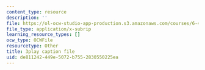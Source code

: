 ```yaml
---
content_type: resource
description: ''
file: https://ol-ocw-studio-app-production.s3.amazonaws.com/courses/6-451-principles-of-digital-communication-ii-spring-2005/de811242449e5072b7552830550225ea_47yJ7g6DzkA.vtt
file_type: application/x-subrip
learning_resource_types: []
ocw_type: OCWFile
resourcetype: Other
title: 3play caption file
uid: de811242-449e-5072-b755-2830550225ea
---
```

